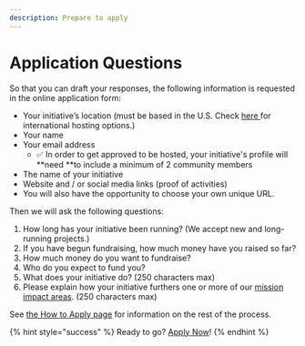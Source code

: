 ```yaml
---
description: Prepare to apply
---
```


# Application Questions

So that you can draft your responses, the following information is requested in the online application form:

* Your initiative’s location (must be based in the U.S. Check [here ](https://www.opencollective.com/hosts)for international hosting options.)
* Your name
* Your email address
  * :white_check_mark: In order to get approved to be hosted, your initiative's profile will **need **to include a minimum of 2 community members
* The name of your initiative
* Website and / or social media links (proof of activities)
* You will also have the opportunity to choose your own unique URL.

Then we will ask the following questions:

1. How long has your initiative been running? (We accept new and long-running projects.)
2. If you have begun fundraising, how much money have you raised so far?
3. How much money do you want to fundraise?
4. Who do you expect to fund you? 
5. What does your initiative do? (250 characters max)
6. Please explain how your initiative furthers one or more of our [mission impact areas](https://docs.opencollective.foundation/about/mission-and-values#our-missions-impact-areas). (250 characters max)

See [the How to Apply page](https://docs.opencollective.foundation/getting-started/how-to-apply) for information on the rest of the process.

{% hint style="success" %}
Ready to go? [Apply Now](https://www.opencollective.com/foundation/apply)!
{% endhint %}
